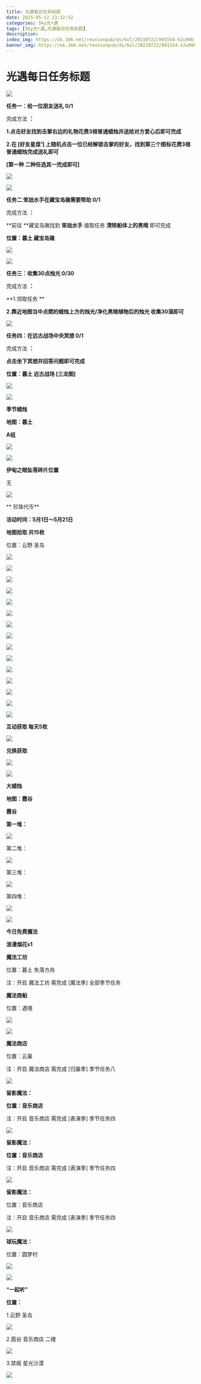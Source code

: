 ```yaml
---
title: 光遇每日任务标题
date: 2025-05-12 13:32:52
categories: Sky光•遇
tags: [Sky光•遇,光遇每日任务标题]
description: 
index_img: https://ok.166.net/reunionpub/ds/kol/20210722/001554-k2u90bj7ay.png?imageView&thumbnail=600x0&type=jpg
banner_img: https://ok.166.net/reunionpub/ds/kol/20210722/001554-k2u90bj7ay.png?imageView&thumbnail=600x0&type=jpg
---
```

# 光遇每日任务标题
![](https://img.166.net/reunionpub/1_kol_20250512_4927fe1852498f8e67deff5940f31ce0.jpeg)

**任务一：给一位朋友送礼 0/1**

完成方法 **：**

 **1.点击好友找到击掌右边的礼物花费3根普通蜡烛并送给对方爱心后即可完成**

 **2.在 [好友星盘¹] 上随机点击一位已经解锁击掌的好友，找到第三个图标花费3根普通蜡烛完成送礼即可**

 **[第一种 二种任选其一完成即可]**

**![](https://img.166.net/reunionpub/1_kol_20241108_6b6d716fcc6240c5a1fc1bae0825dc04.jpeg)**

**![](https://img.166.net/reunionpub/1_kol_20241108_a0ff472a4f44caa65e86b97543e9eeeb.jpeg)**

 **任务二 笨拙水手在藏宝岛礁需要帮助 0/1**

完成方法 **：**

 **前往  **藏宝岛礁找到 **笨拙水手** 接取任务 **清除船体上的黑暗** 即可完成

 **位置：暮土 藏宝岛礁**

**![](https://img.166.net/reunionpub/1_kol_20241108_fd1baace78b3dc4b902edabc38ca29c1.jpeg)**

![](https://img.166.net/reunionpub/1_kol_20250512_5fae80c0826b4b3533fb6f4489e146b1.jpeg)

 **任务三：收集30点烛光 0/30**

完成方法 **：**

 **1.领取任务  **

 **2.靠近地图当中点燃的蜡烛上方的烛光/净化黑暗植物后的烛光 收集30滴即可**

**![](https://img.166.net/reunionpub/1_kol_20241108_bee3a5ff1b075024bb3c79591a5e9f7f.jpeg)**

 **任务四：在远古战场中央冥想 0/1**

完成方法 **：**

 **点击坐下冥想并回答问题即可完成**

 **位置：暮土 远古战场 [三龙图]**

**![](https://img.166.net/reunionpub/1_kol_20241108_28c4a50b36fb84b7907ee2982400acc1.jpeg)**

![](https://img.166.net/reunionpub/ds/kol_server/20240717/003917-8p704dsqv9.png)

 **季节蜡烛**

 **地图：暮土**

 **A组**

![](https://img.166.net/reunionpub/1_kol_20250512_8c0037a29c60eb7d772ba67776c4f1f9.jpeg)

![](https://img.166.net/reunionpub/ds/kol_server/20240717/003917-8p704dsqv9.png)

 **伊甸之眼坠落碎片位置**

无

![](https://img.166.net/reunionpub/ds/kol_server/20240717/003917-8p704dsqv9.png)

  **  珍珠代币**

 **活动时间：5月1日～5月21日**

 **地图拾取  共15枚**

位置：云野 圣岛

![](https://img.166.net/reunionpub/1_kol_20250501_0e35e757e20b1cb1af0186c62e3cb66d.jpeg)

![](https://img.166.net/reunionpub/1_kol_20250501_54746b55a2a12035fc7d85df1d0fe020.jpeg)

![](https://img.166.net/reunionpub/1_kol_20250501_17cf4ce68839850af6e3af4c9083e148.jpeg)

![](https://img.166.net/reunionpub/1_kol_20250501_fef731e8fb3060c1253e91f98ccbc413.jpeg)

![](https://img.166.net/reunionpub/1_kol_20250501_a9b607f8dce6aa8b4e63da506ed27eae.jpeg)

![](https://img.166.net/reunionpub/1_kol_20250501_9828f0a7fb0233f1a729b90e26b08898.jpeg)

![](https://img.166.net/reunionpub/1_kol_20250501_91ae41c84a8a23ceb31639eea075db7c.jpeg)

![](https://img.166.net/reunionpub/1_kol_20250501_ecc2b217dc4de71a4ce1e1e035432032.jpeg)

![](https://img.166.net/reunionpub/1_kol_20250501_6edda57f2fc9cde91d2137fb9581dd06.jpeg)

![](https://img.166.net/reunionpub/1_kol_20250501_71bbd8e30e9b5f5849b9a5b547d3b43e.jpeg)

![](https://img.166.net/reunionpub/1_kol_20250501_6792268d348c1b5a6d68d49d69b8b65f.jpeg)

![](https://img.166.net/reunionpub/1_kol_20250501_ba87235759d08f22771c42d257be1216.jpeg)

![](https://img.166.net/reunionpub/1_kol_20250501_61aa797b05d0ca9c798d254badebab26.jpeg)

![](https://img.166.net/reunionpub/1_kol_20250501_518aec237d38333c3e4079c172fa8a9a.jpeg)

![](https://img.166.net/reunionpub/1_kol_20250501_bd67c9800eb8950991bf70ef35a893ec.jpeg)

 **互动获取   每天5枚**

![](https://img.166.net/reunionpub/1_kol_20250512_97101cc09c83bf784c50aaaf0919134f.jpeg)

 **兑换获取**

![](https://img.166.net/reunionpub/1_kol_20250501_653cfa8a574a1f68b837ac1c54d3dbcd.jpeg)

![](https://img.166.net/reunionpub/ds/kol_server/20240717/003917-8p704dsqv9.png)

 **大蜡烛**

 **地图：霞谷**

 **霞谷**

 **第一堆：**

![](https://img.166.net/reunionpub/1_kol_20250512_ac32e0988e31da7746653459c121fe70.jpeg)

第二堆：

![](https://img.166.net/reunionpub/1_kol_20250512_87b2f8df8e60208da63c0021997b9339.jpeg)

第三堆：

![](https://img.166.net/reunionpub/1_kol_20250512_327d9abadcf2044c9c7f8679b4cde784.jpeg)

第四堆：

![](https://img.166.net/reunionpub/1_kol_20250512_19f04b0d3df407140c9cbe48740c43ef.jpeg)

![](https://img.166.net/reunionpub/ds/kol_server/20250512/002533-2rutsc1fqd.png)

  

 **今日免费魔法**

 **浪漫烟花x1**

 **魔法工坊**

位置：暮土 失落方舟

注：开启 魔法工坊 需完成 [魔法季] 全部季节任务

 **魔法商船**

位置：遇境

![](https://img.166.net/reunionpub/1_kol_20250512_114e037e77fed837dda728cfc8b5f814.png)

![](https://img.166.net/reunionpub/1_kol_20250512_c59cc000cd90f8627285db8b0281b367.jpeg)

 **魔法商店**

位置：云巢

注：开启 魔法商店 需完成 [归巢季] 季节任务八

![](https://img.166.net/reunionpub/1_kol_20250512_33e3d1ef8b04a808235cbce0c43fcd70.jpeg)

 **留影魔法：**

 **位置：音乐商店**

注：开启 音乐商店 需完成 [表演季] 季节任务四

**![](https://img.166.net/reunionpub/1_kol_20241114_df085ae1ffe6124a91be894305a75b54.jpeg)**

 **留影魔法：**

 **位置：音乐商店**

注：开启 音乐商店 需完成 [表演季] 季节任务四

**![](https://img.166.net/reunionpub/1_kol_20241114_df085ae1ffe6124a91be894305a75b54.jpeg)**

 **留影魔法：**

位置：音乐商店

注：开启 音乐商店 需完成 [表演季] 季节任务四

**![](https://img.166.net/reunionpub/1_kol_20241114_df085ae1ffe6124a91be894305a75b54.jpeg)**

 **球玩魔法：**

位置：圆梦村

![](https://img.166.net/reunionpub/1_kol_20241114_fe7f834ee8d5f2e2abc828a14fa10870.png)

![](https://img.166.net/reunionpub/ds/kol_server/20240717/003917-8p704dsqv9.png)

 **“一起听”**

 **位置：**

1.云野 圣岛

![](https://img.166.net/reunionpub/1_kol_20241114_d3ab2a60b74e81a2f1ca25e32a872077.jpeg)

2.霞谷 音乐商店 二楼

![](https://img.166.net/reunionpub/1_kol_20241114_c847c1ccc28766421e8613dde03b97b5.jpeg)

3.禁阁 星光沙漠

![](https://img.166.net/reunionpub/1_kol_20241114_b3ef53b52de5968f0c39b6831ceed2e1.png)

